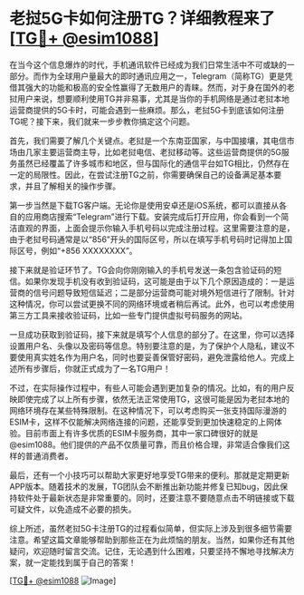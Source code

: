 # 老挝5G卡如何注册TG？详细教程来了[[TG💪+ @esim1088](https://t.me/s/esim1088)]

在当今这个信息爆炸的时代，手机通讯软件已经成为我们日常生活中不可或缺的一部分。而作为全球用户量最大的即时通讯应用之一，Telegram（简称TG）更是凭借其强大的功能和极高的安全性赢得了无数用户的青睐。然而，对于身在国外的老挝用户来说，想要顺利使用TG并非易事，尤其是当你的手机网络是通过老挝本地运营商提供的5G卡时，可能会遇到一些麻烦。那么，老挝5G卡到底该如何注册TG呢？接下来，我们就来一步步教你搞定这个问题。

首先，我们需要了解几个关键点。老挝是一个东南亚国家，与中国接壤，其电信市场由几家主要运营商主导，比如老挝电信、老挝移动等。这些运营商提供的5G服务虽然已经覆盖了许多城市和地区，但与国际化的通信平台如TG相比，仍然存在一定的局限性。因此，在尝试注册TG之前，你需要确保自己的设备满足基本要求，并且了解相关的操作步骤。

第一步当然是下载TG客户端。无论你是使用安卓还是iOS系统，都可以直接从各自的应用商店搜索“Telegram”进行下载。安装完成后打开应用，你会看到一个简洁直观的界面，上面会提示你输入手机号码以完成注册过程。这里需要注意的是，由于老挝号码通常是以“856”开头的国际区号，所以在填写手机号码时记得加上国际区号，例如“+856 XXXXXXXX”。

接下来就是验证环节了。TG会向你刚刚输入的手机号发送一条包含验证码的短信。如果你发现手机没有收到验证码，这可能是由于以下几个原因造成的：一是运营商的信号问题导致短信延迟；二是部分运营商可能对境外短信进行了限制。针对这种情况，你可以尝试更换不同的网络环境或者稍后再试。此外，也可以考虑使用第三方工具来接收验证码，比如一些专门提供虚拟号码服务的网站。

一旦成功获取到验证码，接下来就是填写个人信息的部分了。在这里，你可以选择设置用户名、头像以及密码等信息。特别要注意的是，为了保护个人隐私，建议不要使用真实姓名作为用户名，同时也要妥善保管好密码，避免泄露给他人。完成上述所有步骤后，你就正式成为了一名TG用户！

不过，在实际操作过程中，有些人可能会遇到更加复杂的情况。比如，有的用户反映即使完成了以上所有步骤，依然无法正常使用TG，这很可能是因为老挝本地的网络环境存在某些特殊限制。在这种情况下，可以考虑购买一张支持国际漫游的ESIM卡，这样不仅能解决网络连接的问题，还能享受到更加快速稳定的上网体验。目前市面上有许多优质的ESIM卡服务商，其中一家口碑很好的就是@esim1088。他们提供的产品不仅质量可靠，而且价格合理，非常适合像我们这样的普通消费者。

最后，还有一个小技巧可以帮助大家更好地享受TG带来的便利。那就是定期更新APP版本。随着技术的发展，TG团队会不断推出新功能并修复已知bug，因此保持软件处于最新状态是非常重要的。同时，还要注意不要随意点击不明链接或下载可疑文件，以免造成不必要的损失。

综上所述，虽然老挝5G卡注册TG的过程看似简单，但实际上涉及到很多细节需要注意。希望这篇文章能够帮助到那些正在为此烦恼的朋友。当然，如果你还有其他疑问，欢迎随时留言交流。记住，无论遇到什么困难，只要坚持不懈地寻找解决方案，就一定能找到属于自己的答案！

[[TG💪+ @esim1088](https://t.me/s/esim1088) ![Image](https://i.postimg.cc/4NQfJmqS/Snipaste-2025-05-13-00-14-12.png)]